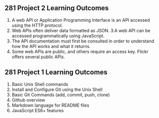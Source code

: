 


<h2>281 Project 2 Learning Outcomes</h2>

1. A web API or Application Programming Interface is an API
accessed using the HTTP protocol.
2. Web APIs often deliver data formatted as JSON.
3.A web API can be accessed programmatically using JavaScript.
4. The API documentation must first be consulted in order to
understand how the API works and what it returns.
5. Some web APIs are public, and others require an access key.
Flickr offers several public APIs.

<h2>281 Project 1 Learning Outcomes</h2>

1. Basic Unix Shell commands
2. Install and Configure Git using the Unix Shell
3. Basic Git Commands (add, commit, push, clone)
4. Github overview
5. Markdown language for README files
6. JavaScript ES6+ features
